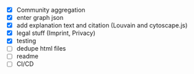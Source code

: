 - [x] Community aggregation
- [x] enter graph json
- [x] add explanation text and citation (Louvain and cytoscape.js)
- [x] legal stuff (Imprint, Privacy)
- [x] testing
- [ ] dedupe html files
- [ ] readme
- [ ] CI/CD
